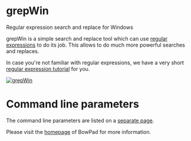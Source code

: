 # grepWin
Regular expression search and replace for Windows

grepWin is a simple search and replace tool which can use [regular expressions](https://en.wikipedia.org/wiki/Regular_expression) to do its job. This allows to do much more powerful searches and replaces.

In case you're not familiar with regular expressions, we have a very short [regular expression tutorial](https://tools.stefankueng.com/regexhelp.html) for you.

[![grepWin](https://tools.stefankueng.com/img/grepwin/grepWin_search-small.9652f6cc.png)](https://tools.stefankueng.com/img/grepwin/grepWin_search.da72005c.png)

# Command line parameters
The command line parameters are listed on a [separate page](https://tools.stefankueng.com/grepWin_cmd.html).

Please visit the [homepage](https://tools.stefankueng.com/grepWin.html) of BowPad for more information.
